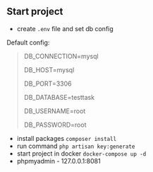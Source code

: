 ## Start project

- create ```.env``` file and set db config
 
Default config:

> DB_CONNECTION=mysql
>   
> DB_HOST=mysql
>
> DB_PORT=3306
> 
> DB_DATABASE=testtask
> 
> DB_USERNAME=root
> 
> DB_PASSWORD=root

- install packages ``` composer install ```
- run command ``` php artisan key:generate ```
- start project in docker ``` docker-compose up -d ```
- phpmyadmin - 127.0.0.1:8081

